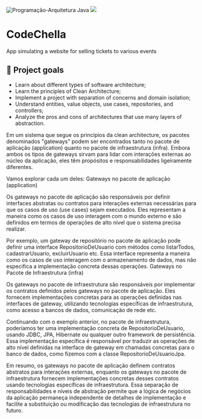![Programação-Arquitetura Java](https://github.com/jacqueline-oliveira/3698-java-clean-architecture/assets/66698429/0191ea20-432f-4583-a391-f01558004fb9)
![](https://img.shields.io/github/license/alura-cursos/android-com-kotlin-personalizando-ui)

# CodeChella

App simulating a website for selling tickets to various events

## 🔨 Project goals

- Learn about different types of software architecture;
- Learn the principles of Clean Architecture;
- Implement a project with separation of concerns and domain isolation;
- Understand entities, value objects, use cases, repositories, and controllers;
- Analyze the pros and cons of architectures that use many layers of abstraction.





Em um sistema que segue os princípios da clean architecture, os pacotes denominados "gateways" podem ser encontrados tanto no pacote de aplicação (application) quanto no pacote de infraestrutura (infra). Embora ambos os tipos de gateways sirvam para lidar com interações externas ao núcleo da aplicação, eles têm propósitos e responsabilidades ligeiramente diferentes.

Vamos explorar cada um deles:
Gateways no pacote de aplicação (application)

Os gateways no pacote de aplicação são responsáveis por definir interfaces abstratas ou contratos para interações externas necessárias para que os casos de uso (use cases) sejam executados. Eles representam a maneira como os casos de uso interagem com o mundo externo e são definidos em termos de operações de alto nível que o sistema precisa realizar.

Por exemplo, um gateway de repositório no pacote de aplicação pode definir uma interface RepositorioDeUsuario com métodos como listarTodos, cadastrarUsuario, excluirUsuario etc. Essa interface representa a maneira como os casos de uso interagem com o armazenamento de dados, mas não especifica a implementação concreta dessas operações.
Gateways no Pacote de Infraestrutura (infra)

Os gateways no pacote de infraestrutura são responsáveis por implementar os contratos definidos pelos gateways no pacote de aplicação. Eles fornecem implementações concretas para as operações definidas nas interfaces de gateway, utilizando tecnologias específicas de infraestrutura, como acesso a bancos de dados, comunicação de rede etc.

Continuando com o exemplo anterior, no pacote de infraestrutura, poderíamos ter uma implementação concreta de RepositorioDeUsuario, usando JDBC, JPA, Hibernate ou qualquer outro framework de persistência. Essa implementação específica é responsável por traduzir as operações de alto nível definidas na interface de gateway em chamadas concretas para o banco de dados, como fizemos com a classe RepositorioDeUsuarioJpa.

Em resumo, os gateways no pacote de aplicação definem contratos abstratos para interações externas, enquanto os gateways no pacote de infraestrutura fornecem implementações concretas desses contratos usando tecnologias específicas de infraestrutura. Essa separação de responsabilidades e níveis de abstração permite que a lógica de negócios da aplicação permaneça independente de detalhes de implementação e facilite a substituição ou modificação das tecnologias de infraestrutura no futuro.
